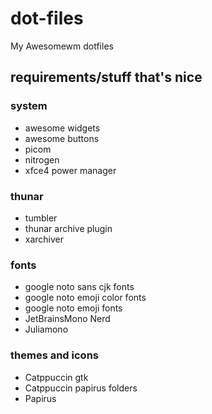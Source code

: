 # dot-files
My Awesomewm dotfiles

## requirements/stuff that's nice
### system
- awesome widgets
- awesome buttons
- picom
- nitrogen
- xfce4 power manager

### thunar
- tumbler
- thunar archive plugin
- xarchiver

### fonts
- google noto sans cjk fonts
- google noto emoji color fonts
- google noto emoji fonts
- JetBrainsMono Nerd
- Juliamono

### themes and icons
- Catppuccin gtk
- Catppuccin papirus folders
- Papirus
